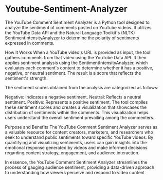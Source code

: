 # Youtube-Sentiment-Analyzer

The YouTube Comment Sentiment Analyzer is a Python tool designed to analyze the sentiment of comments posted on YouTube videos. It utilizes the YouTube Data API and the Natural Language Toolkit's (NLTK) SentimentIntensityAnalyzer to determine the polarity of sentiments expressed in comments.

How It Works
When a YouTube video's URL is provided as input, the tool gathers comments from that video using the YouTube Data API. It then applies sentiment analysis using the SentimentIntensityAnalyzer, which evaluates each comment's content to determine whether it has a positive, negative, or neutral sentiment. The result is a score that reflects the sentiment's strength.

The sentiment scores obtained from the analysis are categorized as follows:

Negative: Indicates a negative sentiment.
Neutral: Reflects a neutral sentiment.
Positive: Represents a positive sentiment.
The tool compiles these sentiment scores and creates a visualization that showcases the distribution of sentiments within the comments. This visualization helps users understand the overall sentiment prevailing among the commenters.

Purpose and Benefits
The YouTube Comment Sentiment Analyzer serves as a valuable resource for content creators, marketers, and researchers who seek to understand public sentiments toward specific YouTube videos. By quantifying and visualizing sentiments, users can gain insights into the emotional response generated by videos and make informed decisions regarding content strategy, engagement, and audience interaction.

In essence, the YouTube Comment Sentiment Analyzer streamlines the process of gauging audience sentiment, providing a data-driven approach to understanding how viewers perceive and respond to video content
